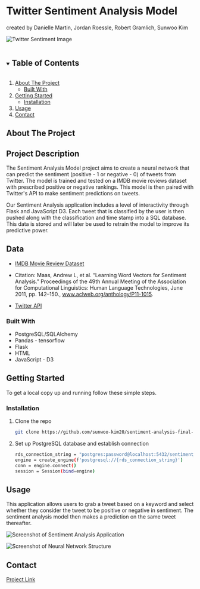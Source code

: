 # Twitter Sentiment Analysis Model

created by Danielle Martin, Jordan Roessle, Robert Gramlich, Sunwoo Kim

![Twitter Sentiment Image](https://miro.medium.com/max/1400/1*0P55fknrgWKxG0gfwAGCvw.png)

<!-- TABLE OF CONTENTS -->
<details open="open">
  <summary><h2 style="display: inline-block">Table of Contents</h2></summary>
  <ol>
    <li>
      <a href="#about-the-project">About The Project</a>
      <ul>
        <li><a href="#built-with">Built With</a></li>
      </ul>
    </li>
    <li>
      <a href="#getting-started">Getting Started</a>
      <ul>
        <li><a href="#installation">Installation</a></li>
      </ul>
    </li>
    <li><a href="#usage">Usage</a></li>
    <li><a href="#contact">Contact</a></li>
  </ol>
</details>



<!-- ABOUT THE PROJECT -->
## About The Project

## Project Description

The Sentiment Analysis Model project aims to create a neural network that can predict the sentiment (positive - 1 or negative - 0) of tweets from Twitter. The model is trained and tested on a IMDB movie reviews dataset with prescribed positive or negative rankings. This model is then paired with Twitter's API to make sentiment predictions on tweets. 

Our Sentiment Analysis application includes a level of interactivity through Flask and JavaScript D3. Each tweet that is classified by the user is then pushed along with the classification and time stamp into a SQL database. This data is stored and will later be used to retrain the model to improve its predictive power.



## Data

* [IMDB Movie Review Dataset](http://ai.stanford.edu/~amaas/data/sentiment/)
* Citation: Maas, Andrew L, et al. “Learning Word Vectors for Sentiment Analysis.” Proceedings of the 49th Annual Meeting of the Association for Computational Linguistics: Human Language Technologies, June 2011, pp. 142–150., www.aclweb.org/anthology/P11-1015. 

* [Twitter API](https://developer.twitter.com/en/docs)

### Built With

* PostgreSQL/SQLAlchemy
* Pandas - tensorflow
* Flask
* HTML
* JavaScript - D3

<!-- GETTING STARTED -->
## Getting Started

To get a local copy up and running follow these simple steps.

### Installation

1. Clone the repo
   ```sh
   git clone https://github.com/sunwoo-kim20/sentiment-analysis-final-project.git
   ```
2. Set up PostgreSQL database and establish connection 
   ```sh
   rds_connection_string = "postgres:password@localhost:5432/sentiment_db"
   engine = create_engine(f'postgresql://{rds_connection_string}')
   conn = engine.connect()
   session = Session(bind=engine)
   ```



<!-- USAGE EXAMPLES -->
## Usage

This application allows users to grab a tweet based on a keyword and select whether they consider the tweet to be positive or negative in sentiment. The sentiment analysis model then makes a prediction on the same tweet thereafter. 

![Screenshot of Sentiment Analysis Application]()


![Screenshot of Neural Network Structure]()



<!-- CONTACT -->
## Contact


[Project Link](https://github.com/sunwoo-kim20/sentiment-analysis-final-project)

